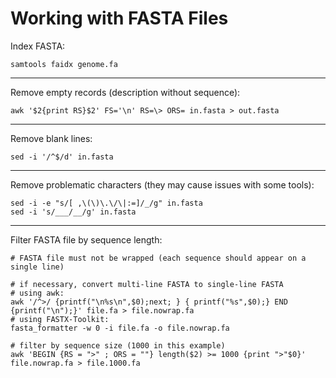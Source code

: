 # Working with FASTA Files

Index FASTA:
```
samtools faidx genome.fa
```

***

Remove empty records (description without sequence):
```
awk '$2{print RS}$2' FS='\n' RS=\> ORS= in.fasta > out.fasta
```

***

Remove blank lines:
```
sed -i '/^$/d' in.fasta
```

***

Remove problematic characters (they may cause issues with some tools):
```
sed -i -e "s/[ ,\(\)\.\/\|:=]/_/g" in.fasta
sed -i 's/___/__/g' in.fasta
```

***

Filter FASTA file by sequence length:
```
# FASTA file must not be wrapped (each sequence should appear on a single line)

# if necessary, convert multi-line FASTA to single-line FASTA
# using awk:
awk '/^>/ {printf("\n%s\n",$0);next; } { printf("%s",$0);} END {printf("\n");}' file.fa > file.nowrap.fa
# using FASTX-Toolkit:
fasta_formatter -w 0 -i file.fa -o file.nowrap.fa

# filter by sequence size (1000 in this example)
awk 'BEGIN {RS = ">" ; ORS = ""} length($2) >= 1000 {print ">"$0}' file.nowrap.fa > file.1000.fa
```
